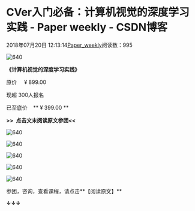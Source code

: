 # CVer入门必备：计算机视觉的深度学习实践 - Paper weekly - CSDN博客





2018年07月20日 12:13:14[Paper_weekly](https://me.csdn.net/c9Yv2cf9I06K2A9E)阅读数：995









![640](https://ss.csdn.net/p?https://mmbiz.qpic.cn/mmbiz_gif/VBcD02jFhgmRBd2wgShXsbxgrHaNlNRRYYqicP5CMHGWhdC9lyjCickPyddYLpA1JaWqMpeZVNGJibicFuSk5TOztw/640)




**《计算机视觉的深度学习实践》**




原价     ¥ 899.00 


现超 300人报名

已至底价    ** ¥ 399.00 **




**>>  ****点击文末阅读原文参团****<<**









![640](https://ss.csdn.net/p?https://mmbiz.qpic.cn/mmbiz_jpg/NhqC8rk8kacLMJicAbjVUfZeSIXgdH6JCfvWibyMqexReibLgKCwVjCeYdUkf3Tym7TAbiaich3E3wAibsicqkX6ug9vA/640)

![640](https://ss.csdn.net/p?https://mmbiz.qpic.cn/mmbiz_jpg/NhqC8rk8kacLMJicAbjVUfZeSIXgdH6JCCo2uaVtx03A7Ucdib1teUMfkj1FaAewRsxXWWShiaY7eXmlVBHj4HXzA/640)

![640](https://ss.csdn.net/p?https://mmbiz.qpic.cn/mmbiz_jpg/NhqC8rk8kacLMJicAbjVUfZeSIXgdH6JC7nWkxOlzJ6FTPWZsiad4tShB3Nd2s8oIQyPO2YBJAibic4NM7KDpDScIg/640)

![640](https://ss.csdn.net/p?https://mmbiz.qpic.cn/mmbiz_jpg/NhqC8rk8kacLMJicAbjVUfZeSIXgdH6JCUKOyFRHKLh4du7Zrsocmd7ibaXPniazmWxv3cibcQ5VbVveOyfWOYEAYw/640)

![640](https://ss.csdn.net/p?https://mmbiz.qpic.cn/mmbiz_jpg/NhqC8rk8kacLMJicAbjVUfZeSIXgdH6JCohMuwTjCWQNL4LomtPxzdibKIz5Nj0s1EfRsHb4ShsqUk1subp5491g/640)

参团，咨询，查看课程，请点击**【阅读原文】**

**↓↓↓**





